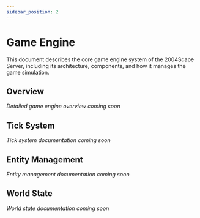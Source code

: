 ```yaml
---
sidebar_position: 2
---
```


# Game Engine

This document describes the core game engine system of the 2004Scape Server, including its architecture, components, and how it manages the game simulation.

## Overview

*Detailed game engine overview coming soon*

## Tick System

*Tick system documentation coming soon*

## Entity Management

*Entity management documentation coming soon*

## World State

*World state documentation coming soon* 